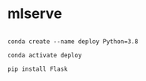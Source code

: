 # mlserve

```

conda create --name deploy Python=3.8

conda activate deploy

pip install Flask

```
